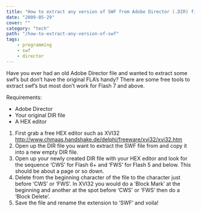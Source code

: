 ```yaml
---
title: "How to extract any version of SWF from Adobe Director (.DIR) files for free"
date: "2009-05-29"
cover: ""
category: "tech"
path: "/how-to-extract-any-version-of-swf"
tags:
    - programming
    - swf
    - director
---
```


Have you ever had an old Adobe Director file and wanted to extract some swf’s but don’t have the original FLA’s handy? There are some free tools to extract swf’s but most don’t work for Flash 7 and above.

Requirements:

- Adobe Director
- Your original DIR file
- A HEX editor

1. First grab a free HEX editor such as XVI32 http://www.chmaas.handshake.de/delphi/freeware/xvi32/xvi32.htm
2. Open up the DIR file you want to extract the SWF file from and copy it into a new empty DIR file.
3. Open up your newly created DIR file with your HEX editor and look for the sequence ‘CWS’ for Flash 6+ and ‘FWS’ for Flash 5 and below. This should be about a page or so down.
4. Delete from the beginning character of the file to the character just before ‘CWS’ or ‘FWS’. In XVI32 you would do a ‘Block Mark’ at the beginning and another at the spot before ‘CWS’ or ‘FWS’ then do a ‘Block Delete’.
5. Save the file and rename the extension to ‘SWF’ and voila!
